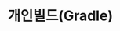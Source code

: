 ---
title: 개인빌드(Gradle)
linkTitle: Gradle
description: "개발자 PC에서 이루어지는 소프트웨어 빌드를 하기 위해 Gradle 기반의 빌드를 설명한다."
url: /egovframe-development/deployment-tool/build-tool/gradle/
menu:
  depth:
    weight: 2
    parent: "build-tool"
    identifier: "gradle"
---